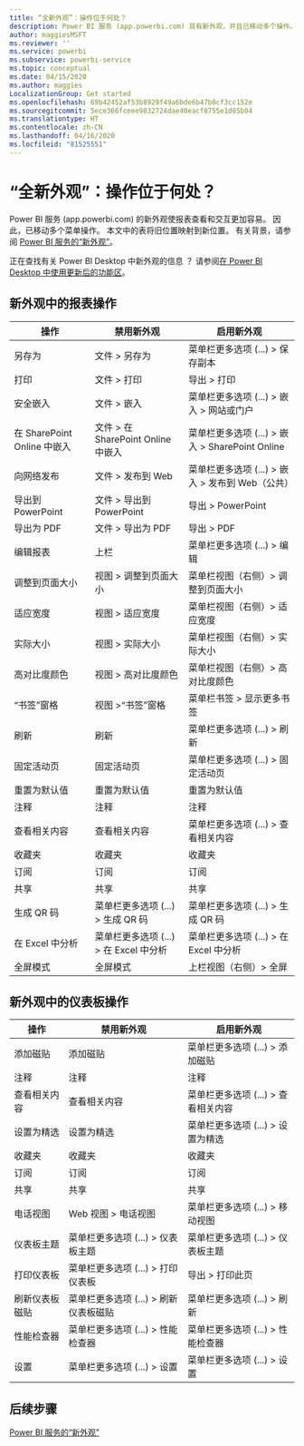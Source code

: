```yaml
---
title: “全新外观”：操作位于何处？
description: Power BI 服务 (app.powerbi.com) 具有新外观，并且已移动多个操作。 本文提供了将旧位置映射到新位置的表。
author: maggiesMSFT
ms.reviewer: ''
ms.service: powerbi
ms.subservice: powerbi-service
ms.topic: conceptual
ms.date: 04/15/2020
ms.author: maggies
LocalizationGroup: Get started
ms.openlocfilehash: 69b42452af53b8929f49a6bde6b47b0cf3cc152e
ms.sourcegitcommit: 5ece366fceee9832724dae40eacf8755e1d85b04
ms.translationtype: HT
ms.contentlocale: zh-CN
ms.lasthandoff: 04/16/2020
ms.locfileid: "81525551"
---
```

# <a name="the-new-look-where-did-the-actions-go"></a>“全新外观”：操作位于何处？

Power BI 服务 (app.powerbi.com) 的新外观使报表查看和交互更加容易。 因此，已移动多个菜单操作。 本文中的表将旧位置映射到新位置。 有关背景，请参阅 [Power BI 服务的“新外观”](service-new-look.md)。

正在查找有关 Power BI Desktop 中新外观的信息  ？ 请参阅[在 Power BI Desktop 中使用更新后的功能区](desktop-ribbon.md)。

## <a name="report-actions-in-the-new-look"></a>新外观中的报表操作

|操作  |禁用新外观  |启用新外观  |
|---------|---------|---------|
| 另存为 | 文件 > 另存为  | 菜单栏更多选项 (...) > 保存副本 |
| 打印 | 文件 > 打印 | 导出 > 打印 |
| 安全嵌入 | 文件 > 嵌入 | 菜单栏更多选项 (...) > 嵌入 > 网站或门户 |
| 在 SharePoint Online 中嵌入 | 文件 > 在 SharePoint Online 中嵌入 | 菜单栏更多选项 (...) > 嵌入 > SharePoint Online |
| 向网络发布 | 文件 > 发布到 Web | 菜单栏更多选项 (...) > 嵌入 > 发布到 Web（公共） |
| 导出到 PowerPoint | 文件 > 导出到 PowerPoint | 导出 > PowerPoint |
| 导出为 PDF | 文件 > 导出为 PDF | 导出 > PDF |
|编辑报表  | 上栏   | 菜单栏更多选项 (...) > 编辑 |
| 调整到页面大小 | 视图 > 调整到页面大小 | 菜单栏视图（右侧）> 调整到页面大小 |
| 适应宽度 | 视图 > 适应宽度 | 菜单栏视图（右侧）> 适应宽度 |
| 实际大小 | 视图 > 实际大小 | 菜单栏视图（右侧）> 实际大小 |
| 高对比度颜色 | 视图 > 高对比度颜色 | 菜单栏视图（右侧）> 高对比度颜色 |
| “书签”窗格 | 视图 >“书签”窗格 |  菜单栏书签 > 显示更多书签 |
| 刷新 | 刷新 | 菜单栏更多选项 (...) > 刷新 |
| 固定活动页 | 固定活动页 | 菜单栏更多选项 (...) > 固定活动页 |
| 重置为默认值 | 重置为默认值 | 重置为默认值 |
| 注释 | 注释 | 注释 |
| 查看相关内容 | 查看相关内容 | 菜单栏更多选项 (...) > 查看相关内容 |
| 收藏夹 | 收藏夹 | 收藏夹 |
| 订阅 | 订阅 |订阅 |
| 共享 | 共享 | 共享 |
| 生成 QR 码 | 菜单栏更多选项 (...) > 生成 QR 码 | 菜单栏更多选项 (...) > 生成 QR 码 |
| 在 Excel 中分析 | 菜单栏更多选项 (...) > 在 Excel 中分析 | 菜单栏更多选项 (...) > 在 Excel 中分析 |
| 全屏模式 | 全屏模式 | 上栏视图（右侧）> 全屏 |

## <a name="dashboard-actions-in-the-new-look"></a>新外观中的仪表板操作

|操作  |禁用新外观  |启用新外观  |
|---------|---------|---------|
| 添加磁贴 | 添加磁贴 | 菜单栏更多选项 (...) > 添加磁贴 |
| 注释 | 注释 | 注释 |
| 查看相关内容 | 查看相关内容 | 菜单栏更多选项 (...) > 查看相关内容 |
| 设置为精选 | 设置为精选| 菜单栏更多选项 (...) > 设置为精选|
| 收藏夹 | 收藏夹 | 收藏夹 |
| 订阅 | 订阅 |订阅 |
| 共享 | 共享 | 共享 |
| 电话视图 | Web 视图 > 电话视图 | 菜单栏更多选项 (...) > 移动视图 |
| 仪表板主题 | 菜单栏更多选项 (...) > 仪表板主题 | 菜单栏更多选项 (...) > 仪表板主题 |
| 打印仪表板 | 菜单栏更多选项 (...) > 打印仪表板 | 导出 > 打印此页 |
| 刷新仪表板磁贴 | 菜单栏更多选项 (...) > 刷新仪表板磁贴 | 菜单栏更多选项 (...) > 刷新 |
| 性能检查器 | 菜单栏更多选项 (...) > 性能检查器 | 菜单栏更多选项 (...) > 性能检查器 |
| 设置 | 菜单栏更多选项 (...) > 设置 | 菜单栏更多选项 (...) > 设置 |

## <a name="next-steps"></a>后续步骤

[Power BI 服务的“新外观”](service-new-look.md)
